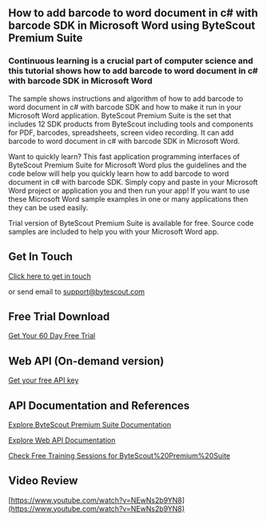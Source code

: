 ## How to add barcode to word document in c# with barcode SDK in Microsoft Word using ByteScout Premium Suite

### Continuous learning is a crucial part of computer science and this tutorial shows how to add barcode to word document in c# with barcode SDK in Microsoft Word

The sample shows instructions and algorithm of how to add barcode to word document in c# with barcode SDK and how to make it run in your Microsoft Word application. ByteScout Premium Suite is the set that includes 12 SDK products from ByteScout including tools and components for PDF, barcodes, spreadsheets, screen video recording. It can add barcode to word document in c# with barcode SDK in Microsoft Word.

Want to quickly learn? This fast application programming interfaces of ByteScout Premium Suite for Microsoft Word plus the guidelines and the code below will help you quickly learn how to add barcode to word document in c# with barcode SDK.  Simply copy and paste in your Microsoft Word project or application you and then run your app! If you want to use these Microsoft Word sample examples in one or many applications then they can be used easily.

Trial version of ByteScout Premium Suite is available for free. Source code samples are included to help you with your Microsoft Word app.

## Get In Touch

[Click here to get in touch](https://bytescout.zendesk.com/hc/en-us/requests/new?subject=ByteScout%20Premium%20Suite%20Question)

or send email to [support@bytescout.com](mailto:support@bytescout.com?subject=ByteScout%20Premium%20Suite%20Question) 

## Free Trial Download

[Get Your 60 Day Free Trial](https://bytescout.com/download/web-installer?utm_source=github-readme)

## Web API (On-demand version)

[Get your free API key](https://pdf.co/documentation/api?utm_source=github-readme)

## API Documentation and References

[Explore ByteScout Premium Suite Documentation](https://bytescout.com/documentation/index.html?utm_source=github-readme)

[Explore Web API Documentation](https://pdf.co/documentation/api?utm_source=github-readme)

[Check Free Training Sessions for ByteScout%20Premium%20Suite](https://academy.bytescout.com/)

## Video Review

[https://www.youtube.com/watch?v=NEwNs2b9YN8](https://www.youtube.com/watch?v=NEwNs2b9YN8)